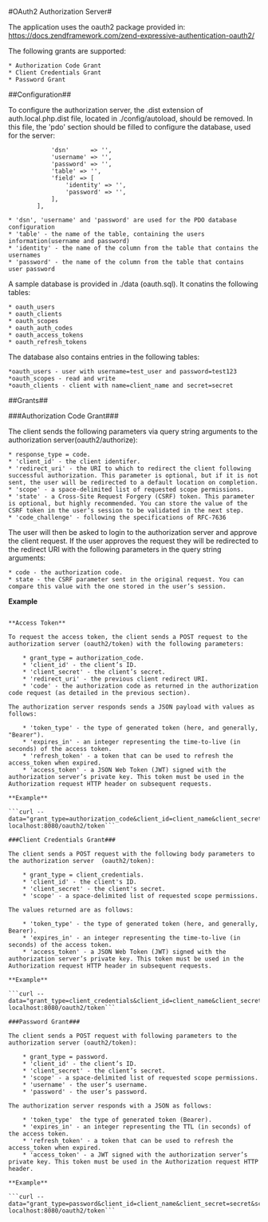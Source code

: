 #OAuth2 Authorization Server#

The application uses the oauth2 package provided in:
https://docs.zendframework.com/zend-expressive-authentication-oauth2/

The following grants are supported:

	* Authorization Code Grant
	* Client Credentials Grant
	* Password Grant

##Configuration##

To configure the authorization server, the .dist extension of auth.local.php.dist file, located in ./config/autoload, should be removed. In this file, the 'pdo' section should be filled to configure the  database, used for the server:

``` 'pdo' => [
            'dsn'      => '',
            'username' => '',
            'password' => '',
            'table' => '',
            'field' => [
                'identity' => '',
                'password' => '',
            ],
        ],
```
	* 'dsn', 'username' and 'password' are used for the PDO database configuration
	* 'table' - the name of the table, containing the users information(username and password)
	* 'identity' - the name of the column from the table that contains the usernames
	* 'password' - the name of the column from the table that contains user password
	
A sample database is provided in ./data (oauth.sql). It conatins the following tables:
	
	* oauth_users
	* oauth_clients
	* oauth_scopes
	* oauth_auth_codes
	* oauth_access_tokens
	* oauth_refresh_tokens
	
The database also contains entries in the following tables:
	
	*oauth_users - user with username=test_user and password=test123
	*oauth_scopes - read and write
	*oauth_clients - client with name=client_name and secret=secret
	
##Grants##

###Authorization Code Grant###

The client sends the following parameters via query string arguments to the authorization server(oauth2/authorize):

	* response_type = code.
	* 'client_id' - the client identifer.
	* 'redirect_uri' - the URI to which to redirect the client following successful authorization. This parameter is optional, but if it is not sent, the user will be redirected to a default location on completion.
	* 'scope' - a space-delimited list of requested scope permissions.
	* 'state' - a Cross-Site Request Forgery (CSRF) token. This parameter is optional, but highly recommended. You can store the value of the CSRF token in the user’s session to be validated in the next step.
	* 'code_challenge' - following the specifications of RFC-7636
	
The user will then be asked to login to the authorization server and approve the client request. If the user approves the request they will be redirected to the redirect URI with the following parameters in the query string arguments:

	* code - the authorization code.
	* state - the CSRF parameter sent in the original request. You can compare this value with the one stored in the user’s session.
	
**Example**

```curl "localhost:8080/oauth2/authorize?response_type=code&client_id=client_name&redirect_uri=%2F&scope=read&code_challenge=47DEQpj8HBSaKL4TImWF5JCeuQeRkm5NMpJWZG3hSuFU"

**Access Token**

To request the access token, the client sends a POST request to the authorization server (oauth2/token) with the following parameters:

	* grant_type = authorization_code.
	* 'client_id' - the client’s ID.
	* 'client_secret' - the client’s secret.
	* 'redirect_uri' - the previous client redirect URI.
	* 'code' - the authorization code as returned in the authorization code request (as detailed in the previous section).
	
The authorization server responds sends a JSON payload with values as follows:

	* 'token_type' - the type of generated token (here, and generally, "Bearer").
	* 'expires_in' - an integer representing the time-to-live (in seconds) of the access token.
	* 'refresh_token' - a token that can be used to refresh the access_token when expired.
	* 'access_token' - a JSON Web Token (JWT) signed with the authorization server’s private key. This token must be used in the Authorization request HTTP header on subsequent requests.
	
**Example**

```curl --data="grant_type=authorization_code&client_id=client_name&client_secret=secret&redirect_uri=%2F&code=code_received_from_server" localhost:8080/oauth2/token```

###Client Credentials Grant###

The client sends a POST request with the following body parameters to the authorization server	(oauth2/token):

	* grant_type = client_credentials.
	* 'client_id' - the client's ID.
	* 'client_secret' - the client's secret.
	* 'scope' - a space-delimited list of requested scope permissions.
	
The values returned are as follows:

	* 'token_type' - the type of generated token (here, and generally, Bearer).
	* 'expires_in' - an integer representing the time-to-live (in seconds) of the access token.
	* 'access_token' - a JSON Web Token (JWT) signed with the authorization server’s private key. This token must be used in the Authorization request HTTP header in subsequent requests.
	
**Example**

```curl --data="grant_type=client_credentials&client_id=client_name&client_secret=secret&scope=read" localhost:8080/oauth2/token```

###Password Grant###

The client sends a POST request with following parameters to the authorization server (oauth2/token):

	* grant_type = password.
	* 'client_id' - the client’s ID.
	* 'client_secret' - the client’s secret.
	* 'scope' - a space-delimited list of requested scope permissions.
	* 'username' - the user’s username.
	* 'password' - the user’s password.
	
The authorization server responds with a JSON as follows:

	* 'token_type'  the type of generated token (Bearer).
	* 'expires_in' - an integer representing the TTL (in seconds) of the access token.
	* 'refresh_token' - a token that can be used to refresh the access_token when expired.
	* 'access_token' - a JWT signed with the authorization server’s private key. This token must be used in the Authorization request HTTP header.
	
**Example**

```curl --data="grant_type=password&client_id=client_name&client_secret=secret&scope=read&username=test_user&password=test123" localhost:8080/oauth2/token```